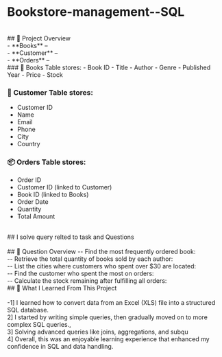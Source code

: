 # Bookstore-management--SQL
<br>
## 📌 Project Overview
<br>
- **Books** –
<br>
- **Customer** –
<br>
- **Orders** – 
<br>
### 📘 Books Table stores:
- Book ID
- Title
- Author
- Genre
- Published Year
- Price
- Stock

### 👤 Customer Table stores:
- Customer ID
- Name
- Email
- Phone
- City
- Country

### 📦 Orders Table stores:
- Order ID
- Customer ID (linked to Customer)
- Book ID (linked to Books)
- Order Date
- Quantity
- Total Amount

<br>
## I solve query relted to  task and Questions
<br>
<br>
## 📌 Question Overview
--  Find the most frequently ordered book:
<br>
-- Retrieve the total quantity of books sold by each author:
<br>
-- List the cities where customers who spent over $30 are located:
<br>
--  Find the customer who spent the most on orders:

<br>
-- Calculate the stock remaining after fulfilling all orders:

<br>
## 🌱 What I Learned From This Project
<br>
<br>
-1]  I learned how to convert data from an Excel (XLS) file into a structured SQL database.
<br>
2]  I started by writing simple queries, then gradually moved on to more complex SQL queries., <br>
3] Solving advanced queries like joins, aggregations, and subqu<br>
4] Overall, this was an enjoyable learning experience that enhanced my confidence in SQL and data handling.




